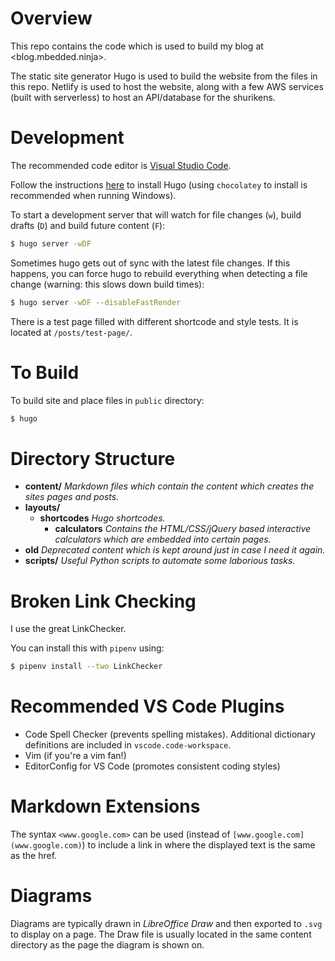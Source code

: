 # Overview

This repo contains the code which is used to build my blog at <blog.mbedded.ninja>.

The static site generator Hugo is used to build the website from the files in this repo. Netlify is used to host the website, along with a few AWS services (built with serverless) to host an API/database for the shurikens.

# Development

The recommended code editor is [Visual Studio Code](https://code.visualstudio.com/).

Follow the instructions [here](https://gohugo.io/getting-started/installing) to install Hugo (using `chocolatey` to install is recommended when running Windows).

To start a development server that will watch for file changes (`w`), build drafts (`D`) and build future content (`F`):

```sh
$ hugo server -wDF
```

Sometimes hugo gets out of sync with the latest file changes. If this happens, you can force hugo to rebuild everything when detecting a file change (warning: this slows down build times):

```sh
$ hugo server -wDF --disableFastRender
```

There is a test page filled with different shortcode and style tests. It is located at `/posts/test-page/`.

# To Build

To build site and place files in `public` directory:

```sh
$ hugo
```

# Directory Structure

<ul>
  <li><b>content/</b> <i>Markdown files which contain the content which creates the sites pages and posts.</i></li>
  <li><b>layouts/</b>
    <ul>
      <li>
        <b>shortcodes</b> <i>Hugo shortcodes.</i>
        <ul>
          <li><b>calculators</b> <i>Contains the HTML/CSS/jQuery based interactive calculators which are embedded into certain pages.</i></li>
        </ul>
      </li>
    </ul>
  </li>
  <li><b>old</b> <i>Deprecated content which is kept around just in case I need it again.</i></li>
  <li><b>scripts/</b> <i>Useful Python scripts to automate some laborious tasks.</i></li>
</ul>

# Broken Link Checking

I use the great LinkChecker.

You can install this with `pipenv` using:

```bash
$ pipenv install --two LinkChecker
```

# Recommended VS Code Plugins

* Code Spell Checker (prevents spelling mistakes). Additional dictionary definitions are included in `vscode.code-workspace`.
* Vim (if you're a vim fan!)
* EditorConfig for VS Code (promotes consistent coding styles)

# Markdown Extensions

The syntax `<www.google.com>` can be used (instead of `[www.google.com](www.google.com)`) to include a link in where the displayed text is the same as the href.

# Diagrams

Diagrams are typically drawn in _LibreOffice Draw_ and then exported to `.svg` to display on a page. The Draw file is usually located in the same content directory as the page the diagram is shown on.